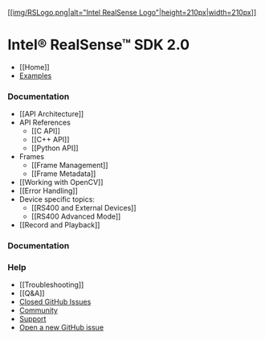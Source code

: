 [[[img/RSLogo.png|alt="Intel RealSense Logo"|height=210px|width=210px]]](https://github.com/IntelRealSense/librealsense)

Intel® RealSense™ SDK 2.0
===============

- [[Home]]
- [Examples](../examples)

### Documentation
- [[API Architecture]]
- API References
  - [[C API]]
  - [[C++ API]]
  - [[Python API]]
- Frames
  - [[Frame Management]]
  - [[Frame Metadata]]
- [[Working with OpenCV]]
- [[Error Handling]]
- Device specific topics:
  - [[RS400 and External Devices]]
  - [[RS400 Advanced Mode]]
- [[Record and Playback]]

### Documentation
### Help
- [[Troubleshooting]]
- [[Q&A]]
- [Closed GitHub Issues](https://github.com/IntelRealSense/librealsense/issues?utf8=%E2%9C%93&q=is%3Aclosed)
- [Community](https://communities.intel.com/community/tech/realsense) 
- [Support](https://www.intel.com/content/www/us/en/support/emerging-technologies/intel-realsense-technology.html)
- [Open a new GitHub issue](https://github.com/IntelRealSense/librealsense/issues/new)



